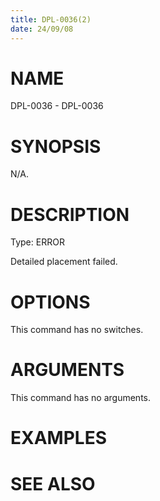 ```yaml
---
title: DPL-0036(2)
date: 24/09/08
---
```


# NAME

DPL-0036 - DPL-0036

# SYNOPSIS

N/A.

# DESCRIPTION

Type: ERROR

Detailed placement failed.

# OPTIONS

This command has no switches.

# ARGUMENTS

This command has no arguments.

# EXAMPLES

# SEE ALSO
